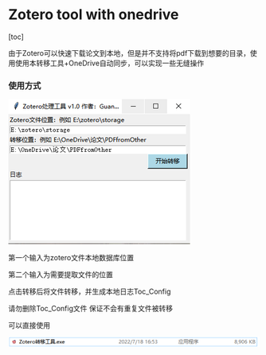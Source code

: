 # Zotero tool with onedrive

[toc]

由于Zotero可以快速下载论文到本地，但是并不支持将pdf下载到想要的目录，使用使用本转移工具+OneDrive自动同步，可以实现一些无缝操作

### 使用方式

![image-20220718165808087](/ReadME.assets/image-20220718165808087.png)

第一个输入为zotero文件本地数据库位置

第二个输入为需要提取文件的位置

点击转移后将文件转移，并生成本地日志Toc_Config

请勿删除Toc_Config文件 保证不会有重复文件被转移

可以直接使用

![image-20220718170240603](/ReadME.assets/image-20220718170240603.png)
